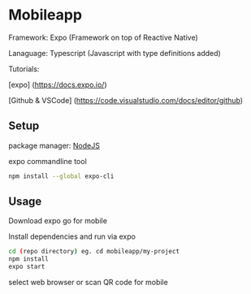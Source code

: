 # Mobileapp

Framework: Expo (Framework on top of Reactive Native)

Lanaguage: Typescript (Javascript with type definitions added)


Tutorials:

[expo] (https://docs.expo.io/)

[Github & VSCode] (https://code.visualstudio.com/docs/editor/github)

## Setup

package manager: [NodeJS](https://nodejs.org/en/download/)

expo commandline tool
```bash
npm install --global expo-cli
```
## Usage

Download expo go for mobile

Install dependencies and run via expo

```bash
cd (repo directory) eg. cd mobileapp/my-project
npm install
expo start
```
select web browser or scan QR code for mobile
